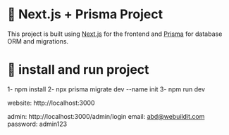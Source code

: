 # 🚀 Next.js + Prisma Project

This project is built using [Next.js](https://nextjs.org/) for the frontend and [Prisma](https://www.prisma.io/) for database ORM and migrations.


# 🚀 install and run project

1- npm install
2- npx prisma migrate dev --name init
3- npm run dev

website: http://localhost:3000

admin: http://localhost:3000/admin/login
email: abd@webuildit.com
password: admin123



